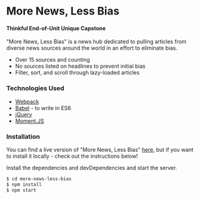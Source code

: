 # More News, Less Bias
#### Thinkful End-of-Unit Unique Capstone

"More News, Less Bias" is a news hub dedicated to pulling articles from diverse news sources around the world in an effort to eliminate bias.

  - Over 15 sources and counting
  - No sources listed on headlines to prevent initial bias
  - Filter, sort, and scroll through lazy-loaded articles

### Technologies Used

  - [Webpack](https://webpack.js.org/)
  - [Babel](https://babeljs.io/) - to write in ES6
  - [jQuery](https://jquery.com/)
  - [Moment.JS](https://momentjs.com)

### Installation

You can find a live version of "More News, Less Bias" [here](https://mikebcbc.github.io/more-news-less-bias/build/index.html), but if you want to install it locally - check out the instructions below!

Install the dependencies and devDependencies and start the server.

```sh
$ cd more-news-less-bias
$ npm install
$ npm start
```